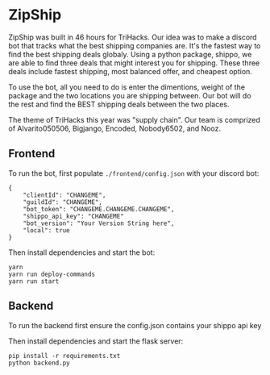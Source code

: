 # ZipShip

ZipShip was built in 46 hours for TriHacks. Our idea was to make a discord bot that tracks what the best shipping companies are. It's the fastest way to find the best shipping deals globaly. Using a python package, shippo, we are able to find three deals that might interest you for shipping. These three deals include fastest shipping, most balanced offer, and cheapest option. 

To use the bot, all you need to do is enter the dimentions, weight of the package and the two locations you are shipping between. Our bot will do the rest and find the BEST shipping deals between the two places.

The theme of TriHacks this year was "supply chain". Our team is comprized of Alvarito050506, Bigjango, Encoded, Nobody6502, and Nooz. 

## Frontend
To run the bot, first populate `./frontend/config.json` with your discord bot:

```
{
    "clientId": "CHANGEME",
	"guildId": "CHANGEME",
	"bot_token": "CHANGEME.CHANGEME.CHANGEME",
    "shippo_api_key": "CHANGEME"
	"bot_version": "Your Version String here",
	"local": true
}
```

Then install dependencies and start the bot:
```
yarn
yarn run deploy-commands
yarn run start
```

## Backend

To run the backend first ensure the config.json contains your shippo api key

Then install dependencies and start the flask server:
```
pip install -r requirements.txt
python backend.py
```